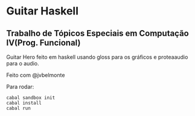 # Guitar Haskell
## Trabalho de Tópicos Especiais em Computação IV(Prog. Funcional)

Guitar Hero feito em haskell usando gloss para os gráficos e proteaaudio para o audio.

Feito com @jvbelmonte

Para rodar:
```
cabal sandbox init
cabal install
cabal run
```

